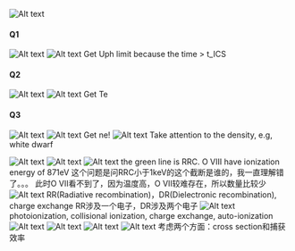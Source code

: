 ![Alt text](Attachments/random/RPiA_quiz_7.png)
#### Q1
![Alt text](Attachments/random/quiz_Q1_1.png)
![Alt text](Attachments/random/quiz_Q1_2.png)
Get Uph limit because the time > t_ICS
#### Q2
![Alt text](Attachments/random/quiz_Q2_1.png)
![Alt text](Attachments/random/quiz_Q2_2.png)
Get Te
#### Q3
![Alt text](Attachments/random/quiz_Q3_1.png)
![Alt text](Attachments/random/quiz_Q3_2.png)
Get ne!
![Alt text](Attachments/random/RPiA_quiz_8.png)
Take attention to the density, e.g, white dwarf

![Alt text](Attachments/random/quiz_9_1.png)
![Alt text](Attachments/random/quiz_9_2.png)
![Alt text](Attachments/random/quiz_9_3.png)
the green line is RRC.
O VIII have ionization energy of 871eV
这个问题是问RRC小于1keV的这个截断是谁的，我一直理解错了。。。
此时O VII看不到了，因为温度高，O VII较难存在，所以数量比较少
![Alt text](Attachments/random/quiz_11_1.png)
RR(Radiative recombination)，DR(Dielectronic recombination), charge exchange
RR涉及一个电子，DR涉及两个电子
![Alt text](Attachments/random/quiz_11_2.png)
photoionization, collisional ionization, charge exchange, auto-ionization
![Alt text](Attachments/random/quiz_11_3.png)
![Alt text](Attachments/random/quiz_11_4.png)
![Alt text](Attachments/random/quiz_11_5.png)
![Alt text](Attachments/random/quiz_11_6.png)
考虑两个方面：cross section和捕获效率
